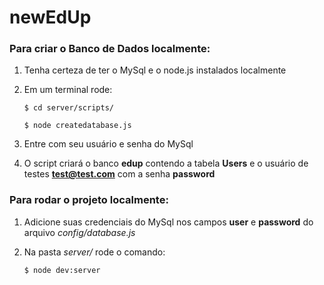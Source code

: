 <h1>newEdUp</h1>

### Para criar o Banco de Dados localmente:
1. Tenha certeza de ter o MySql e o node.js instalados localmente
2. Em um terminal rode:
        
    `$ cd server/scripts/`
        
    `$ node createdatabase.js`
3. Entre com seu usuário e senha do MySql
4. O script criará o banco **edup** contendo a tabela **Users** e o usuário de testes **test@test.com** com a senha **password**    

### Para rodar o projeto localmente: 
1. Adicione suas credenciais do MySql nos campos **user** e **password** do arquivo _config/database.js_
2. Na pasta _server/_ rode o comando:
        
    `$ node dev:server`
